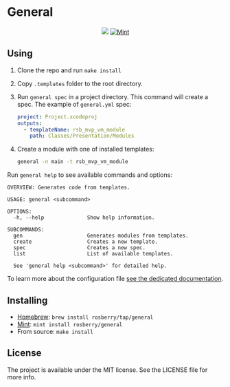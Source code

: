 # General

<p align="center">
    <img src="https://img.shields.io/badge/Swift-5.2-orange.svg" />
    <a href="https://github.com/yonaskolb/Mint">
          <img src="https://img.shields.io/badge/mint-compatible-brightgreen.svg?style=flat" alt="Mint" />
    </a>
</p>

## Using

1. Clone the repo and run `make install`

2. Copy `.templates` folder to the root directory.

3. Run `general spec` in a project directory. This command will create a spec. The example of `general.yml` spec:

   ```yml
   project: Project.xcodeproj
   outputs:
     - templateName: rsb_mvp_vm_module
       path: Classes/Presentation/Modules
   ```

4. Create a module with one of installed templates:

   ```bash
   general -n main -t rsb_mvp_vm_module
   ```

Run `general help` to see available commands and options:

```
OVERVIEW: Generates code from templates.

USAGE: general <subcommand>

OPTIONS:
  -h, --help              Show help information.

SUBCOMMANDS:
  gen                     Generates modules from templates.
  create                  Creates a new template.
  spec                    Creates a new spec.
  list                    List of available templates.

  See 'general help <subcommand>' for detailed help.
```

To learn more about the configuration file [see the dedicated documentation](/Documentation/SpecFile.md).

## Installing
- [Homebrew](https://brew.sh): `brew install rosberry/tap/general`
- [Mint](https://github.com/yonaskolb/Mint): `mint install rosberry/general`
- From source: `make install`

## License

The project is available under the MIT license. See the LICENSE file for more info.
